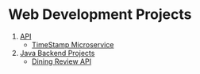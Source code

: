 # Web Development Projects

1. [API](APIs)
    - [TimeStamp Microservice](APIs/4.%20Projects/TimeStamp%20microservice)
2. [Java Backend Projects](Java%20Backend%20Projects)
    - [Dining Review API](Java%20Backend%20Projects/DiningReviewAPI)